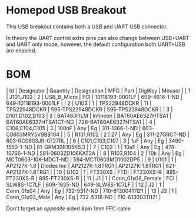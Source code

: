 # Homepod USB Breakout

This USB breakout contains both a USB and UART USB connector.

In theory the UART control extra pins can also change between USB+UART and UART only mode, however, the default configuration both UART+USB are enabled.

# BOM

| Id | Designator     | Quantity | Designation       | MFG        | Part             | DigiKey               | Mouser               |
| 1  | J101,J102      | 2        | USB_B_Micro       | FCI        | 10118193-0001LF  | 609-4616-1-ND         | 649-10118193-0001LF  |
| 2  | U103           | 1        | TPS22948DCKR      | TI         | TPS22948DCKR     | 595-TPS22948DCKR      | 595-TPS22948DCKR     |
| 3  | D101,D102,D103 | 3        | BAT48JFILM        | Infineon   | BAT60AE6327HTSA1 | BAT60AE6327HTSA1CT-ND | 726-BAT60AE6327HTSA1 |
| 4  | C106,C104,C105 | 3        | 100nF             | Any        | Eg               | 311-1366-1-ND         | 603-C0603MRY5V9BB104 |
| 5  | R101,R102      | 2        | 27                | Any        | Eg               | 311-27GRCT-ND         | 603-RC0603JR-0727RL  |
| 6  | C101,C103,C107 | 3        | 1uF               | Any        | Eg               | 3490-1550-1-ND        | 81-GRM39R105K6.3     |
| 7  | C102           | 1        | 10uF              | Any        | Eg               | 478-10766-1-ND        | 581-0603ZD106KAT2A   |
| 8  | R103,R104      | 2        | 10k               | Any        | Eg               | MCT0603-10K-MDCT-ND   | 594-MCT0603MD1002DP5 |
| 9  | U101           | 1        | AP2127K-1.8       | Diodes Inc | AP2127K-1.8TRG1  | AP2127K-1.8TRG1       | 621-AP2127K-1.8TRG1  |
| 10 | U102           | 1        | FT230XS           | FTDI       | FT230XS-R        | 895-FT230XS-R         | 895-FT230XS-R        |
| 11 | J1             | 1        | Conn_01x08_Female | FCI        | SLW8S-1C7LF      | 609-1935-ND           | 649-SLW8S-1C7LF      |
| 12 | J2             | 1        | Conn_01x04        | Any        | Eg               | 732-5317-ND           | 710-61300411121      |
| 13 | J3             | 1        | Conn_01x03_Male   | Any        | Eg               | 732-5316-ND           | 710-61300311121      |

Don't forget an _opposite_ sided 8pin 1mm FFC cable
